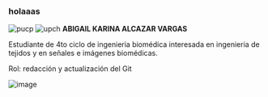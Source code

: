 ### holaaas
![pucp](https://www.pucp.edu.pe/engineeringandheritage/img/logo-pucp-color.png) 
![upch](https://emedicina.upch.edu.pe/profesionalismo/img/logo.png)
**ABIGAIL KARINA ALCAZAR VARGAS**
  
Estudiante de 4to ciclo de ingenieria biomédica interesada en ingenieria de tejidos y en señales e imágenes biomédicas.

Rol: redacción y actualización del Git

![image](https://github.com/user-attachments/assets/26ca728b-e42a-48e0-b2c0-18121311c434)
